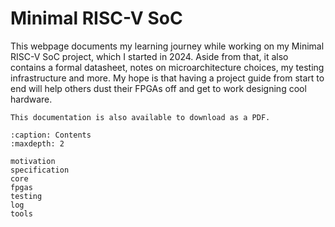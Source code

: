 # Minimal RISC-V SoC

This webpage documents my learning journey while working on my Minimal RISC-V
SoC project, which I started in 2024. Aside from that, it also contains a formal
datasheet, notes on microarchitecture choices, my testing infrastructure and
more. My hope is that having a project guide from start to end will help others
dust their FPGAs off and get to work designing cool hardware.

```{note}
This documentation is also available to download as a PDF.
```

```{toctree}
:caption: Contents
:maxdepth: 2

motivation
specification
core
fpgas
testing
log
tools
```
